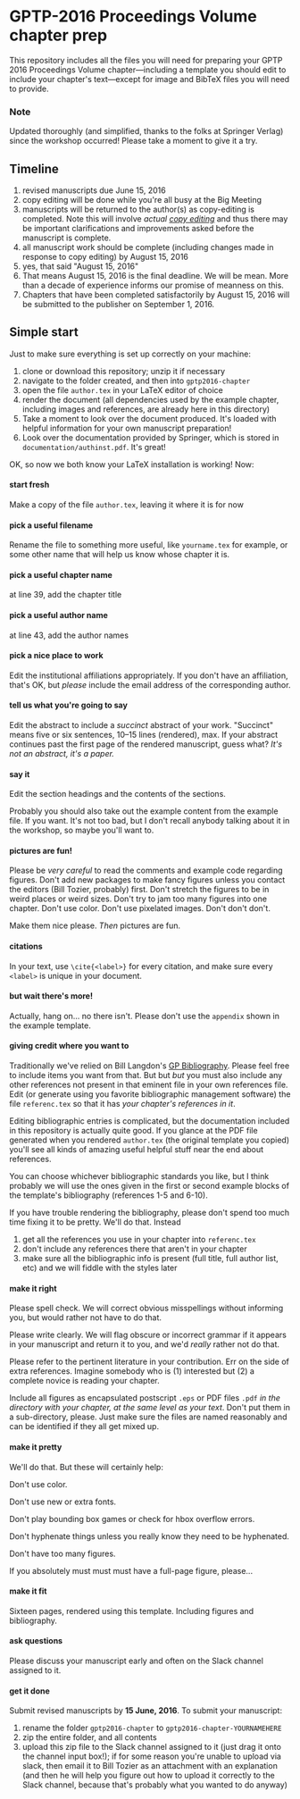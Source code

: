 # GPTP-2016 Proceedings Volume chapter prep

This repository includes all the files you will need for preparing your GPTP 2016 Proceedings Volume chapter—including a template you should edit to include your chapter's text—except for image and BibTeX files you will need to provide.

### Note

Updated thoroughly (and simplified, thanks to the folks at Springer Verlag) since the workshop occurred! Please take a moment to give it a try.

## Timeline

1. revised manuscripts due June 15, 2016
2. copy editing will be done while you're all busy at the Big Meeting
3. manuscripts will be returned to the author(s) as copy-editing is completed. Note this will involve _actual [copy editing](https://en.wikipedia.org/wiki/Copy_editing)_ and thus there may be important clarifications and improvements asked before the manuscript is complete.
4. all manuscript work should be complete (including changes made in response to copy editing) by August 15, 2016
5. yes, that said "August 15, 2016"
6. That means August 15, 2016 is the final deadline. We will be mean. More than a decade of experience informs our promise of meanness on this.
7. Chapters that have been completed satisfactorily by August 15, 2016 will be submitted to the publisher on September 1, 2016.

## Simple start

Just to make sure everything is set up correctly on your machine:

1. clone or download this repository; unzip it if necessary
2. navigate to the folder created, and then into `gptp2016-chapter`
3. open the file `author.tex` in your LaTeX editor of choice
4. render the document (all dependencies used by the example chapter, including images and references, are already here in this directory)
5. Take a moment to look over the document produced. It's loaded with helpful information for your own manuscript preparation!
6. Look over the documentation provided by Springer, which is stored in `documentation/authinst.pdf`. It's great!

OK, so now we both know your LaTeX installation is working! Now:

#### start fresh

Make a copy of the file `author.tex`, leaving it where it is for now

#### pick a useful filename

Rename the file to something more useful, like `yourname.tex` for example, or some other name that will help us know whose chapter it is.

#### pick a useful chapter name

at line 39, add the chapter title

#### pick a useful author name

at line 43, add the author names

#### pick a nice place to work

Edit the institutional affiliations appropriately. If you don't have an affiliation, that's OK, but _please_ include the email address of the corresponding author.

#### tell us what you're going to say

Edit the abstract to include a _succinct_ abstract of your work. "Succinct" means five or six sentences, 10–15 lines (rendered), max. If your abstract continues past the first page of the rendered manuscript, guess what? _It's not an abstract, it's a paper._

#### say it

Edit the section headings and the contents of the sections.

Probably you should also take out the example content from the example file. If you want. It's not too bad, but I don't recall anybody talking about it in the workshop, so maybe you'll want to.

#### pictures are fun!

Please be _very careful_ to read the comments and example code regarding figures. Don't add new packages to make fancy figures unless you contact the editors (Bill Tozier, probably) first. Don't stretch the figures to be in weird places or weird sizes. Don't try to jam too many figures into one chapter. Don't use color. Don't use pixelated images. Don't don't don't.

Make them nice please. _Then_ pictures are fun.

#### citations

In your text, use `\cite{<label>}` for every citation, and make sure every `<label>` is unique in your document.

#### but wait there's more!

Actually, hang on... no there isn't. Please don't use the `appendix` shown in the example template.

#### giving credit where you want to

Traditionally we've relied on Bill Langdon's [GP Bibliography](http://www.cs.bham.ac.uk/~wbl/biblio/). Please feel free to include items you want from that. But but _but_ you must also include any other references not present in that eminent file in your own references file. Edit (or generate using you favorite bibliographic management software) the file `referenc.tex` so that it has _your chapter's references in it_.

Editing bibliographic entries is complicated, but the documentation included in this repository is actually quite good. If you glance at the PDF file generated when you rendered `author.tex` (the original template you copied) you'll see all kinds of amazing useful helpful stuff near the end about references.

You can choose whichever bibliographic standards you like, but I think probably we will use the ones given in the first or second example blocks of the template's bibliography (references 1-5 and 6-10).

If you have trouble rendering the bibliography, please don't spend too much time fixing it to be pretty. We'll do that. Instead

1. get all the references you use in your chapter into `referenc.tex`
2. don't include any references there that aren't in your chapter
3. make sure all the bibliographic info is present (full title, full author list, etc) and we will fiddle with the styles later

#### make it right

Please spell check. We will correct obvious misspellings without informing you, but would rather not have to do that.

Please write clearly. We will flag obscure or incorrect grammar if it appears in your manuscript and return it to you, and we'd _really_ rather not do that.

Please refer to the pertinent literature in your contribution. Err on the side of extra references. Imagine somebody who is (1) interested but (2) a complete novice is reading your chapter.

Include all figures as encapsulated postscript `.eps` or PDF files `.pdf` _in the directory with your chapter, at the same level as your text_. Don't put them in a sub-directory, please. Just make sure the files are named reasonably and can be identified if they all get mixed up.

#### make it pretty

We'll do that. But these will certainly help:

Don't use color.

Don't use new or extra fonts.

Don't play bounding box games or check for hbox overflow errors.

Don't hyphenate things unless you really know they need to be hyphenated.

Don't have too many figures.

If you absolutely must must must have a full-page figure, please...

#### make it fit

Sixteen pages, rendered using this template. Including figures and bibliography.

#### ask questions

Please discuss your manuscript early and often on the Slack channel assigned to it.

#### get it done

Submit revised manuscripts by **15 June, 2016**. To submit your manuscript:

1. rename the folder `gptp2016-chapter` to `gptp2016-chapter-YOURNAMEHERE`
2. zip the entire folder, and all contents
3. upload this zip file to the Slack channel assigned to it (just drag it onto the channel input box!); if for some reason you're unable to upload via slack, then email it to Bill Tozier as an attachment with an explanation (and then he will help you figure out how to upload it correctly to the Slack channel, because that's probably what you wanted to do anyway)
